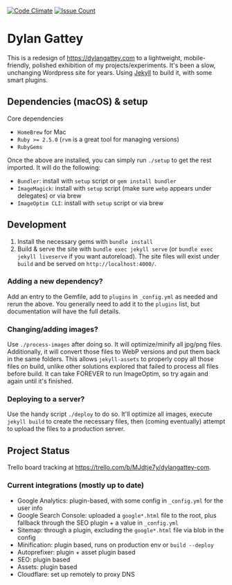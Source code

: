[![Code Climate](https://codeclimate.com/github/dgattey/dg/badges/gpa.svg?style=flat)](https://codeclimate.com/github/dgattey/dg) [![Issue Count](https://codeclimate.com/github/dgattey/dg/badges/issue_count.svg?style=flat)](https://codeclimate.com/github/dgattey/dg)

# Dylan Gattey
This is a redesign of https://dylangattey.com to a lightweight, mobile-friendly, polished exhibition of my projects/experiments. It's been a slow, unchanging Wordpress site for years. Using [Jekyll](https://jekyllrb.com/) to build it, with some smart plugins.

## Dependencies (macOS) & setup
Core dependencies
- `HomeBrew` for Mac
- `Ruby >= 2.5.0` (`rvm` is a great tool for managing versions)
- `RubyGems`

Once the above are installed, you can simply run `./setup` to get the rest imported. It will do the following:
- `Bundler`: install with `setup` script or `gem install bundler`
- `ImageMagick`: install with `setup` script (make sure `webp` appears under delegates) or via brew
- `ImageOptim CLI`: install with `setup` script or via brew

## Development
1. Install the necessary gems with `bundle install`
2. Build & serve the site with `bundle exec jekyll serve` (or `bundle exec jekyll liveserve` if you want autoreload). The site files will exist under `build` and be served on `http://localhost:4000/`.

### Adding a new dependency?
Add an entry to the Gemfile, add to `plugins` in `_config.yml` as needed and rerun the above. You generally need to add it to the `plugins` list, but documentation will have the full details.

### Changing/adding images?
Use `./process-images` after doing so. It will optimize/minify all jpg/png files. Additionally, it will convert those files to WebP versions and put them back in the same folders. This allows `jekyll-assets` to properly copy all those files on build, unlike other solutions explored that failed to process all files before build. It can take FOREVER to run ImageOptim, so try again and again until it's finished.

### Deploying to a server?
Use the handy script `./deploy` to do so. It'll optimize all images, execute `jekyll build` to create the necessary files, then (coming eventually) attempt to upload the files to a production server.

## Project Status
Trello board tracking at https://trello.com/b/MJdtje7y/dylangattey-com.

### Current integrations (mostly up to date)
- Google Analytics: plugin-based, with some config in `_config.yml` for the user info
- Google Search Console: uploaded a `google*.html` file to the root, plus fallback through the SEO plugin + a value in `_config.yml`
- Sitemap: through a plugin, excluding the `google*.html` file via blob in the config
- Minification: plugin based, runs on production env or `build --deploy`
- Autoprefixer: plugin + asset plugin based
- SEO: plugin based
- Assets: plugin based
- Cloudflare: set up remotely to proxy DNS
